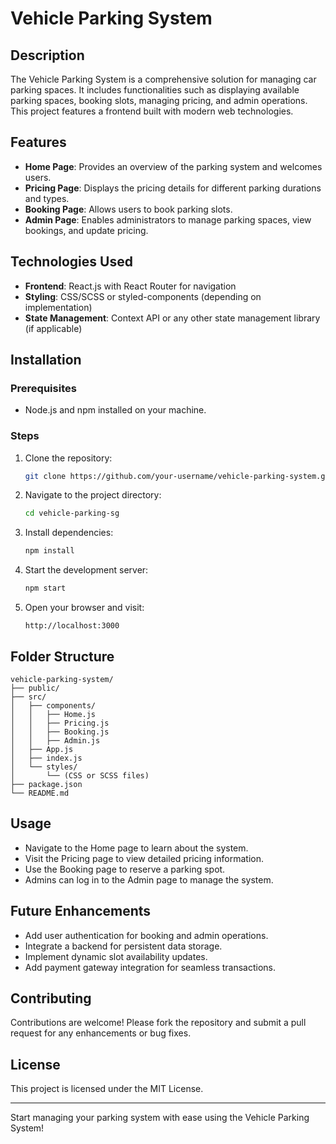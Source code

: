 # Vehicle Parking System

## Description

The Vehicle Parking System is a comprehensive solution for managing car parking spaces. It includes functionalities such as displaying available parking spaces, booking slots, managing pricing, and admin operations. This project features a frontend built with modern web technologies.

## Features

- **Home Page**: Provides an overview of the parking system and welcomes users.
- **Pricing Page**: Displays the pricing details for different parking durations and types.
- **Booking Page**: Allows users to book parking slots.
- **Admin Page**: Enables administrators to manage parking spaces, view bookings, and update pricing.

## Technologies Used

- **Frontend**: React.js with React Router for navigation
- **Styling**: CSS/SCSS or styled-components (depending on implementation)
- **State Management**: Context API or any other state management library (if applicable)

## Installation

### Prerequisites

- Node.js and npm installed on your machine.

### Steps

1. Clone the repository:
   ```bash
   git clone https://github.com/your-username/vehicle-parking-system.git
   ```
2. Navigate to the project directory:
   ```bash
   cd vehicle-parking-sg
   ```
3. Install dependencies:
   ```bash
   npm install
   ```
4. Start the development server:
   ```bash
   npm start
   ```
5. Open your browser and visit:
   ```
   http://localhost:3000
   ```

## Folder Structure

```
vehicle-parking-system/
├── public/
├── src/
│   ├── components/
│   │   ├── Home.js
│   │   ├── Pricing.js
│   │   ├── Booking.js
│   │   ├── Admin.js
│   ├── App.js
│   ├── index.js
│   └── styles/
│       └── (CSS or SCSS files)
├── package.json
└── README.md
```

## Usage

- Navigate to the Home page to learn about the system.
- Visit the Pricing page to view detailed pricing information.
- Use the Booking page to reserve a parking spot.
- Admins can log in to the Admin page to manage the system.

## Future Enhancements

- Add user authentication for booking and admin operations.
- Integrate a backend for persistent data storage.
- Implement dynamic slot availability updates.
- Add payment gateway integration for seamless transactions.

## Contributing

Contributions are welcome! Please fork the repository and submit a pull request for any enhancements or bug fixes.

## License

This project is licensed under the MIT License.

---

Start managing your parking system with ease using the Vehicle Parking System!

